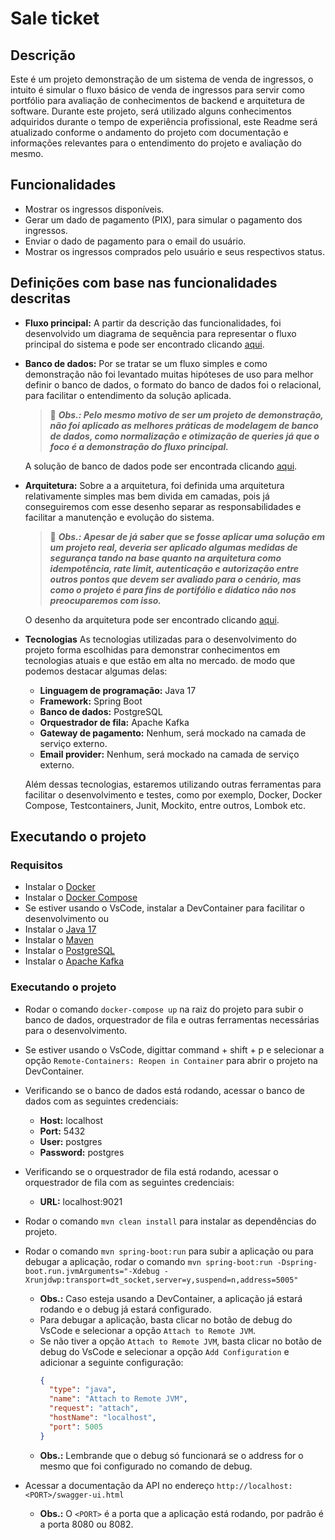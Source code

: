 # Sale ticket

## Descrição
Este é um projeto demonstração de um sistema de venda de ingressos, o intuito é simular o fluxo básico de venda de ingressos para servir como portfólio para avaliação de conhecimentos de backend e arquitetura de software.
Durante este projeto, será utilizado alguns conhecimentos adquiridos durante o tempo de experiência profissional, este Readme será atualizado conforme o andamento do projeto com documentação e informações relevantes para o entendimento do projeto e avaliação do mesmo.

## Funcionalidades
- Mostrar os ingressos disponíveis.
- Gerar um dado de pagamento (PIX), para simular o pagamento dos ingressos.
- Enviar o dado de pagamento para o email do usuário.
- Mostrar os ingressos comprados pelo usuário e seus respectivos status.

## Definições com base nas funcionalidades descritas
- **Fluxo principal:**
  A partir da descrição das funcionalidades, foi desenvolvido um diagrama de sequência para representar o fluxo principal do sistema e pode ser encontrado clicando [aqui](./docs/sequence-diagram.md).

- **Banco de dados:**
  Por se tratar se um fluxo simples e como demonstração não foi levantado muitas hipóteses de uso para melhor definir o banco de dados, o formato do banco de dados foi o relacional, para facilitar o entendimento da solução aplicada.
  > 📝 ***Obs.: Pelo mesmo motivo de ser um projeto de demonstração, não foi aplicado as melhores práticas de modelagem de banco de dados, como normalização e otimização de queries já que o foco é a demonstração do fluxo principal.***
  
  A solução de banco de dados pode ser encontrada clicando [aqui](./docs/database.md).

- **Arquitetura:**
  Sobre a a arquitetura, foi definida uma arquitetura relativamente simples mas bem divida em camadas, pois já conseguiremos com esse desenho separar as responsabilidades e facilitar a manutenção e evolução do sistema.
  > 📝 ***Obs.: Apesar de já saber que se fosse aplicar uma solução em um projeto real, deveria ser aplicado algumas medidas de segurança tando na base quanto na arquitetura como idempotência, rate limit, autenticação e autorização entre outros pontos que devem ser avaliado para o cenário, mas como o projeto é para fins de portifólio e didatico não nos preocuparemos com isso.***

  O desenho da arquitetura pode ser encontrado clicando [aqui](./docs/architecture.md).

- **Tecnologias**
  As tecnologias utilizadas para o desenvolvimento do projeto forma escolhidas para demonstrar conhecimentos em tecnologias atuais e que estão em alta no mercado.
de modo que podemos destacar algumas delas:
  - **Linguagem de programação:** Java 17
  - **Framework:** Spring Boot
  - **Banco de dados:** PostgreSQL
  - **Orquestrador de fila:** Apache Kafka
  - **Gateway de pagamento:** Nenhum, será mockado na camada de serviço externo.
  - **Email provider:** Nenhum, será mockado na camada de serviço externo.
  
  Além dessas tecnologias, estaremos utilizando outras ferramentas para facilitar o desenvolvimento e testes, como por exemplo, Docker, Docker Compose, Testcontainers, Junit, Mockito, entre outros, Lombok etc.

## Executando o projeto

### Requisitos
- Instalar o [Docker](https://docs.docker.com/get-docker/)
- Instalar o [Docker Compose](https://docs.docker.com/compose/install/)
- Se estiver usando o VsCode, instalar a DevContainer para facilitar o desenvolvimento ou
- Instalar o [Java 17](https://www.oracle.com/java/technologies/javase-jdk17-downloads.html)
- Instalar o [Maven](https://maven.apache.org/download.cgi)
- Instalar o [PostgreSQL](https://www.postgresql.org/download/)
- Instalar o [Apache Kafka](https://kafka.apache.org/downloads)

### Executando o projeto
- Rodar o comando `docker-compose up` na raiz do projeto para subir o banco de dados, orquestrador de fila e outras ferramentas necessárias para o desenvolvimento.
- Se estiver usando o VsCode, digittar command + shift + p e selecionar a opção `Remote-Containers: Reopen in Container` para abrir o projeto na DevContainer.

- Verificando se o banco de dados está rodando, acessar o banco de dados com as seguintes credenciais:
  - **Host:** localhost
  - **Port:** 5432
  - **User:** postgres
  - **Password:** postgres
- Verificando se o orquestrador de fila está rodando, acessar o orquestrador de fila com as seguintes credenciais:
  - **URL:** localhost:9021

- Rodar o comando `mvn clean install` para instalar as dependências do projeto.
- Rodar o comando `mvn spring-boot:run` para subir a aplicação ou para debugar a aplicação, 
  rodar o comando `mvn spring-boot:run -Dspring-boot.run.jvmArguments="-Xdebug -Xrunjdwp:transport=dt_socket,server=y,suspend=n,address=5005"`
  - **Obs.:** Caso esteja usando a DevContainer, a aplicação já estará rodando e o debug já estará configurado.
  - Para debugar a aplicação, basta clicar no botão de debug do VsCode e selecionar a opção `Attach to Remote JVM`.
  - Se não tiver a opção `Attach to Remote JVM`, basta clicar no botão de debug do VsCode e selecionar a opção `Add Configuration` e adicionar a seguinte configuração:
    ```json
    {
      "type": "java",
      "name": "Attach to Remote JVM",
      "request": "attach",
      "hostName": "localhost",
      "port": 5005
    }
    ```
  - **Obs.:** Lembrande que o debug só funcionará se o address for o mesmo que foi configurado no comando de debug.
- Acessar a documentação da API no endereço `http://localhost:<PORT>/swagger-ui.html`
  - **Obs.:** O `<PORT>` é a porta que a aplicação está rodando, por padrão é a porta 8080 ou 8082.


